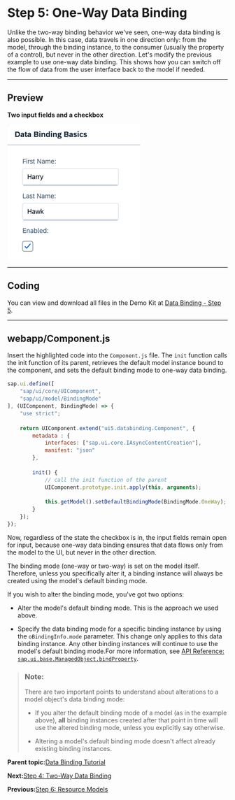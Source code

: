 <!-- loio88756c08fe144ba08ff1762ad92fc07c -->

# Step 5: One-Way Data Binding

Unlike the two-way binding behavior we've seen, one-way data binding is also possible. In this case, data travels in one direction only: from the model, through the binding instance, to the consumer \(usually the property of a control\), but never in the other direction. Let's modify the previous example to use one-way data binding. This shows how you can switch off the flow of data from the user interface back to the model if needed.

***

## Preview

  
  
**Two input fields and a checkbox**

![The graphic has an explanatory text](images/loio61d68f167778425bbdd2abd7d550ae65_LowRes.png "Two input fields and a checkbox")

***

## Coding

You can view and download all files in the Demo Kit at [Data Binding - Step 5](https://ui5.sap.com/#/entity/sap.ui.core.tutorial.databinding/sample/sap.ui.core.tutorial.databinding.05).

***

## webapp/Component.js

Insert the highlighted code into the `Component.js` file. The `init` function calls the init function of its parent, retrieves the default model instance bound to the component, and sets the default binding mode to one-way data binding.

```js
sap.ui.define([
	"sap/ui/core/UIComponent",
	"sap/ui/model/BindingMode"
], (UIComponent, BindingMode) => {
	"use strict";

	return UIComponent.extend("ui5.databinding.Component", {
		metadata : {
			interfaces: ["sap.ui.core.IAsyncContentCreation"],
			manifest: "json"
		},

		init() {
			// call the init function of the parent
			UIComponent.prototype.init.apply(this, arguments);

			this.getModel().setDefaultBindingMode(BindingMode.OneWay);
		}
	});
});
```

Now, regardless of the state the checkbox is in, the input fields remain open for input, because one-way data binding ensures that data flows only from the model to the UI, but never in the other direction.

The binding mode \(one-way or two-way\) is set on the model itself. Therefore, unless you specifically alter it, a binding instance will always be created using the model's default binding mode.

If you wish to alter the binding mode, you've got two options:

-   Alter the model's default binding mode. This is the approach we used above.

-   Specify the data binding mode for a specific binding instance by using the `oBindingInfo.mode` parameter. This change only applies to this data binding instance. Any other binding instances will continue to use the model's default binding mode.For more information, see [API Reference: `sap.ui.base.ManagedObject.bindProperty`](https://ui5.sap.com/#/api/sap.ui.base.ManagedObject/methods/bindProperty). 


> ### Note:  
> There are two important points to understand about alterations to a model object's data binding mode:
> 
> -   If you alter the default binding mode of a model \(as in the example above\), **all** binding instances created after that point in time will use the altered binding mode, unless you explicitly say otherwise.
> 
> -   Altering a model's default binding mode doesn't affect already existing binding instances.

**Parent topic:**[Data Binding Tutorial](data-binding-tutorial-e531093.md "In this tutorial, we explain the concepts of data binding in OpenUI5.")

**Next:**[Step 4: Two-Way Data Binding](step-4-two-way-data-binding-c72b922.md "In the examples we've looked at so far, we've displayed the value of a model property using a read-only field. We'll now change the user interface to display first and last name fields using sap.m.Input fields. We're also adding a check box control to enable or disable both input fields. This setup illustrates a feature known as &quot;two-way data binding&quot;. As the view now contains more controls, we're also moving the view definition into an XML file.")

**Previous:**[Step 6: Resource Models](step-6-resource-models-9790d9a.md "Business applications often require language-specific (translatable) text used as labels and descriptions on the user interface.")

